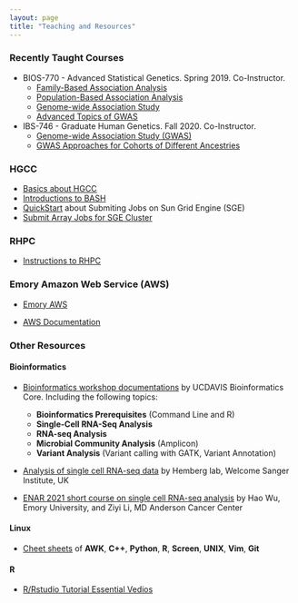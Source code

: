 ```yaml
---
layout: page
title: "Teaching and Resources"
---
```


### Recently Taught Courses

* BIOS-770 - Advanced Statistical Genetics. Spring 2019. Co-Instructor.
	* <a href="../assets/CourseSlides/BiostatStatisticalGenetics/Lecture_5_FamilyAssoc.pdf">Family-Based Association Analysis</a> 
	* <a href="../assets/CourseSlides/BiostatStatisticalGenetics/Lecture_6_PopAssoc.pdf">Population-Based Association Analysis</a>  
	* <a href="../assets/CourseSlides/BiostatStatisticalGenetics/Lecture_7_GWAS.pdf">Genome-wide Association Study</a> 
	* <a href="../assets/CourseSlides/BiostatStatisticalGenetics/Lecture_8_GWASAdvTopics.pdf">Advanced Topics of GWAS</a>  
* IBS-746 - Graduate Human Genetics. Fall 2020. Co-Instructor. 
	* <a href="../assets/CourseSlides/GraduateHumanGenetics/IBS746_Yang_association_2020_1.pdf">Genome-wide Association Study (GWAS)</a>
	* <a href="../assets/CourseSlides/GraduateHumanGenetics/IBS746_Yang_association_2020_2.pdf">GWAS Approaches for Cohorts of Different Ancestries</a> 


### HGCC

* <a href="../assets/ComputationSlides/HGCC.pdf">Basics about HGCC</a>
* <a href="../assets/ComputationSlides/BASH.pdf">Introductions to BASH</a>
* [QuickStart](http://star.mit.edu/cluster/docs/0.92rc2/guides/sge.html) about Submiting Jobs on Sun Grid Engine (SGE)
*  <a href="../assets/ComputationSlides/ArrayJob.pdf" target="_self"> Submit Array Jobs for SGE Cluster</a>


### RHPC

* <a href="../assets/ComputationSlides/RSPH_HPC_StartGuide_Yang.html" target="_self"> Instructions to RHPC</a>


### Emory Amazon Web Service (AWS)

* [Emory AWS](https://aws.emory.edu/)

* [AWS Documentation](https://docs.aws.amazon.com/index.html)


### Other Resources

#### Bioinformatics

* [Bioinformatics workshop documentations](https://ucdavis-bioinformatics-training.github.io/) by UCDAVIS Bioinformatics Core. Including the following topics: 
	* **Bioinformatics Prerequisites** (Command Line and R)
	* **Single-Cell RNA-Seq Analysis**	
	* **RNA-seq Analysis**
	* **Microbial Community Analysis** (Amplicon)
	* **Variant Analysis** (Variant calling with GATK, Variant Annotation)

* [Analysis of single cell RNA-seq data](https://scrnaseq-course.cog.sanger.ac.uk/website/index.html) by Hemberg lab, Welcome Sanger Institute, UK

* [ENAR 2021 short course on single cell RNA-seq analysis](https://www.haowulab.org/teaching/ENAR2021/scRNAseq.html) by Hao Wu, Emory University, and Ziyi Li, MD Anderson Cancer Center

#### Linux
* [Cheet sheets](https://infoplatter.wordpress.com/2014/04/06/bioinformaticians-pocket-reference/) of **AWK**, **C++**, **Python**, **R**, **Screen**, **UNIX**, **Vim**, **Git**

#### R
* [R/Rstudio Tutorial Essential Vedios](https://resources.rstudio.com/)